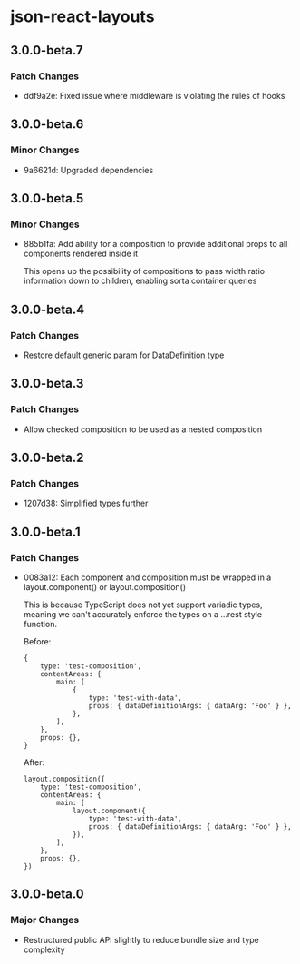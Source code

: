 # json-react-layouts

## 3.0.0-beta.7

### Patch Changes

-   ddf9a2e: Fixed issue where middleware is violating the rules of hooks

## 3.0.0-beta.6

### Minor Changes

-   9a6621d: Upgraded dependencies

## 3.0.0-beta.5

### Minor Changes

-   885b1fa: Add ability for a composition to provide additional props to all components rendered inside it

    This opens up the possibility of compositions to pass width ratio information down to children, enabling sorta container queries

## 3.0.0-beta.4

### Patch Changes

-   Restore default generic param for DataDefinition type

## 3.0.0-beta.3

### Patch Changes

-   Allow checked composition to be used as a nested composition

## 3.0.0-beta.2

### Patch Changes

-   1207d38: Simplified types further

## 3.0.0-beta.1

### Patch Changes

-   0083a12: Each component and composition must be wrapped in a layout.component() or layout.composition()

    This is because TypeScript does not yet support variadic types, meaning we can't accurately enforce the types on a ...rest style function.

    Before:

    ```
    {
        type: 'test-composition',
        contentAreas: {
            main: [
                {
                    type: 'test-with-data',
                    props: { dataDefinitionArgs: { dataArg: 'Foo' } },
                },
            ],
        },
        props: {},
    }
    ```

    After:

    ```
    layout.composition({
        type: 'test-composition',
        contentAreas: {
            main: [
                layout.component({
                    type: 'test-with-data',
                    props: { dataDefinitionArgs: { dataArg: 'Foo' } },
                }),
            ],
        },
        props: {},
    })
    ```

## 3.0.0-beta.0

### Major Changes

-   Restructured public API slightly to reduce bundle size and type complexity

